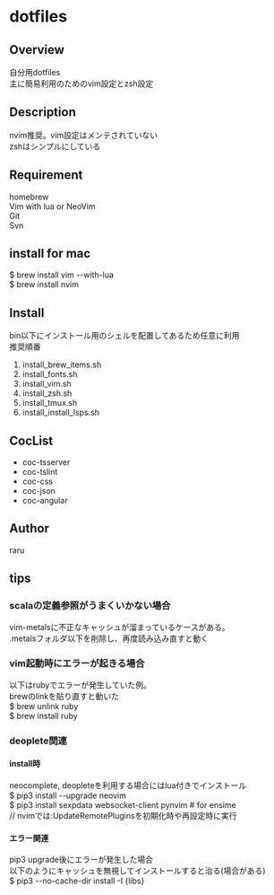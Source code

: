 # dotfiles

## Overview

自分用dotfiles  
主に簡易利用のためのvim設定とzsh設定  

## Description

nvim推奨。vim設定はメンテされていない  
zshはシンプルにしている  

## Requirement

homebrew  
Vim with lua or NeoVim  
Git  
Svn  

## install for mac

$ brew install vim --with-lua  
$ brew install nvim  

## Install

bin以下にインストール用のシェルを配置してあるため任意に利用  
推奨順番  

1. install_brew_items.sh
1. install_fonts.sh
1. install_vim.sh
1. install_zsh.sh
1. install_tmux.sh
1. install_install_lsps.sh

## CocList

- coc-tsserver
- coc-tslint
- coc-css
- coc-json
- coc-angular

## Author

raru  

## tips

### scalaの定義参照がうまくいかない場合

vim-metalsに不正なキャッシュが溜まっているケースがある。  
.metalsフォルダ以下を削除し、再度読み込み直すと動く  

### vim起動時にエラーが起きる場合

以下はrubyでエラーが発生していた例。  
brewのlinkを貼り直すと動いた  
$ brew unlink ruby  
$ brew install ruby  

### deoplete関連

#### install時

neocomplete, deopleteを利用する場合にはlua付きでインストール  
$ pip3 install --upgrade neovim  
$ pip3 install sexpdata websocket-client pynvim # for ensime  
// nvimでは:UpdateRemotePluginsを初期化時や再設定時に実行  

#### エラー関連

pip3 upgrade後にエラーが発生した場合  
以下のようにキャッシュを無視してインストールすると治る(場合がある)  
$ pip3 --no-cache-dir install -I {libs}  

